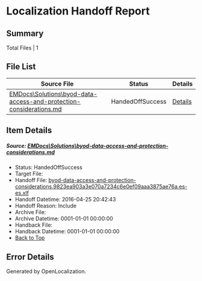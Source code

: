 # <a name='report-top'></a> Localization Handoff Report

## Summary
 Total Files | 1

## File List
 Source File | Status | Details 
 ----------- | ------ | ------- 
 [EMDocs\Solutions\byod-data-access-and-protection-considerations.md](https://github.com/Microsoft/EMDocs-pr/blob/505b8a07fa0b5589e652b8b8a4cbb57c84b03b7e/EMDocs/Solutions/byod-data-access-and-protection-considerations.md) | HandedOffSuccess | [Details](#f2c77cb792d693e8c9035299b8cb5f3e5fd35ad064)

## Item Details
##### <a name='f2c77cb792d693e8c9035299b8cb5f3e5fd35ad064'></a> Source: [EMDocs\Solutions\byod-data-access-and-protection-considerations.md](https://github.com/Microsoft/EMDocs-pr/blob/505b8a07fa0b5589e652b8b8a4cbb57c84b03b7e/EMDocs/Solutions/byod-data-access-and-protection-considerations.md)
* Status: HandedOffSuccess
* Target File: 
* Handoff File: [byod-data-access-and-protection-considerations.9823ea903a3e070a7234c6e0ef09aaa3875ae76a.es-es.xlf](https://github.com/Microsoft/EM.handoff/blob/9a2fa3cd9666d1182fc073e47b220fa1b9b91ea1/ol-handoff/Microsoft/EMDocs-pr.es-es/master/byod-data-access-and-protection-considerations.9823ea903a3e070a7234c6e0ef09aaa3875ae76a.es-es.xlf)
* Handoff Datetime: 2016-04-25 20:42:43
* Handoff Reason: Include
* Archive File: 
* Archive Datetime: 0001-01-01 00:00:00
* Handback File: 
* Handback Datetime: 0001-01-01 00:00:00
* [Back to Top](#report-top)


## Error Details

Generated by OpenLocalization.

